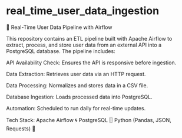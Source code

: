 # real_time_user_data_ingestion
🚀 Real-Time User Data Pipeline with Airflow

This repository contains an ETL pipeline built with Apache Airflow to extract, process, and store user data from an external API into a PostgreSQL database. The pipeline includes:

API Availability Check: Ensures the API is responsive before ingestion.

Data Extraction: Retrieves user data via an HTTP request.

Data Processing: Normalizes and stores data in a CSV file.

Database Ingestion: Loads processed data into PostgreSQL.

Automation: Scheduled to run daily for real-time updates.

Tech Stack:
Apache Airflow 🌀
PostgreSQL 🗄️
Python (Pandas, JSON, Requests) 🐍
